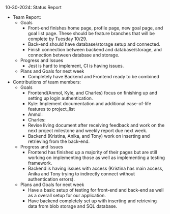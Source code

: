 10-30-2024: Status Report

- Team Report:
  - Goals
    - Front-end finishes home page, profile page, new goal page, and goal list page. These should be feature branches that will be complete by Tuesday 10/29.
    - Back-end should have database/storage setup and connected.
    - Finish connection between backend and database/storage, and connection between database and storage.
  - Progress and Issues
    - Jest is hard to implement, CI is having issues.
  - Plans and Goals for next week
    - Completely have Backend and Frontend ready to be combined
- Contributions of team members:
  - Goals
    - Frontend(Anmol, Kyle, and Charles) focus on finishing up and setting up login authentication.
    - Kyle: Implement documentation and additional ease-of-life features to project_list
    - Anmol:
    - Charles:
    - Revise living document after receiving feedback and work on the next project milestone and weekly report due next week.
    - Backend (Kristina, Anika, and Tony) work on inserting and retrieving from the back-end.
  - Progress and Issues
    - Frontend has finished up a majority of their pages but are still working on implementing those as well as implementing a testing framework.
    - Backend is having issues with access (Kristina has main access, Anika and Tony trying to indirectly connect without authentication errors).
  - Plans and Goals for next week
    - Have a basic setup of testing for front-end and back-end as well as a overall setup for our application.
    - Have backend completely set up with inserting and retrieving data from blob storage and SQL database.
